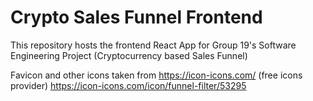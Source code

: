 # Crypto Sales Funnel Frontend

This repository hosts the frontend React App for Group 19's Software Engineering Project (Cryptocurrency based Sales Funnel)

Favicon and other icons taken from https://icon-icons.com/ (free icons provider)
https://icon-icons.com/icon/funnel-filter/53295


